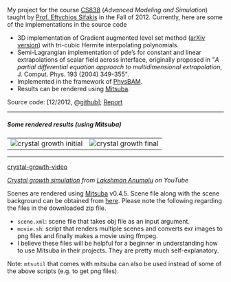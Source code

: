 My project for the course [CS838](http://pages.cs.wisc.edu/~sifakis/courses/cs838-f12/) (_Advanced Modeling and Simulation_) taught by [Prof. Eftychios Sifakis] in the Fall of 2012. Currently, here are some of the implementations in the source code

* 3D implementation of Gradient augmented level set method ([arXiv version](https://arxiv.org/abs/0905.3409)) with tri-cubic Hermite interpolating polynomials.
* Semi-Lagrangian implementation of pde’s for constant and linear extrapolations of scalar field across interface, originally proposed in "_A partial differential equation approach to multidimensional extrapolation_, J. Comput. Phys. 193 (2004) 349-355".
* Implemented in the framework of [PhysBAM].
* Results can be rendered using [Mitsuba].

Source code: [12/2012, @[github](https://github.com/acrlakshman/crystal_growth_level_set_method)]; [Report](crystal-growth/report.pdf "file")

---

##### Some rendered results (using Mitsuba)

| | |
|-|-|
|![crystal growth initial](crystal-growth/crystal_growth_initial.png)|![crystal growth final](crystal_growth_t.png)|

---

[crystal-growth-video](https://youtu.be/KuVfyDwx2qo "show_video")

*[Crystal growth simulation](https://youtu.be/KuVfyDwx2qo) from [Lakshman Anumolu](https://www.youtube.com/channel/UC-kESKbz8Vw4RgoQiEh_LLg) on YouTube*

Scenes are rendered using [Mitsuba] v0.4.5. Scene file along with the scene background can be obtained from [here](crystal-growth/renderscene.zip "file"). Please note the following regarding the files in the downloaded zip file.
* `scene.xml`: scene file that takes obj file as an input argument.
* `movie.sh`: script that renders multiple scenes and converts exr images to png files and finally makes a movie using ffmpeg.
* I believe these files will be helpful for a beginner in understanding how to use Mitsuba in their projects. They are pretty much self-explanatory.

Note: `mtsutil` that comes with mitsuba can also be used instead of some of the above scripts (e.g. to get png files).

[Prof. Eftychios Sifakis]: http://pages.cs.wisc.edu/~sifakis/
[PhysBAM]: http://physbam.stanford.edu/
[Mitsuba]: http://www.mitsuba-renderer.org/